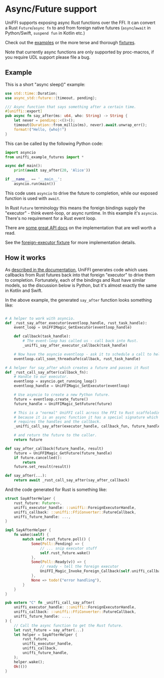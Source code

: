 # Async/Future support

UniFFI supports exposing async Rust functions over the FFI. It can convert a Rust `Future`/`async fn` to and from foreign native futures (`async`/`await` in Python/Swift, `suspend fun` in Kotlin etc.)

Check out the [examples](https://github.com/mozilla/uniffi-rs/tree/main/examples/futures) or the more terse and thorough [fixtures](https://github.com/mozilla/uniffi-rs/tree/main/fixtures/futures).

Note that currently async functions are only supported by proc-macros, if you require UDL support please file a bug.

## Example

This is a short "async sleep()" example:
```Rust
use std::time::Duration;
use async_std::future::{timeout, pending};

/// Async function that says something after a certain time.
#[uniffi::export]
pub async fn say_after(ms: u64, who: String) -> String {
    let never = pending::<()>();
    timeout(Duration::from_millis(ms), never).await.unwrap_err();
    format!("Hello, {who}!")
}
```

This can be called by the following Python code:
```python
import asyncio
from uniffi_example_futures import *

async def main():
    print(await say_after(20, 'Alice'))

if __name__ == '__main__':
    asyncio.run(main())
```

This code uses `asyncio` to drive the future to completion, while our exposed function is used with `await`.

In Rust `Future` terminology this means the foreign bindings supply the "executor" - think event-loop, or async runtime. In this example it's `asyncio`. There's no requirement for a Rust event loop.

There are [some great API docs](https://docs.rs/uniffi_core/latest/uniffi_core/ffi/rustfuture/index.html) on the implementation that are well worth a read.

See the [foreign-executor fixture](https://github.com/mozilla/uniffi-rs/tree/main/fixtures/foreign-executor) for more implementation details.

## How it works

As [described in the documentation](https://docs.rs/uniffi_core/latest/uniffi_core/ffi/rustfuture/index.html),
UniFFI generates code which uses callbacks from Rust futures back into that foreign "executor" to drive them to completion.
Fortunately, each of the bindings and Rust have similar models, so the discussion below is Python, but it's almost exactly the same in Kotlin and Swift.

In the above example, the generated `say_after` function looks something like:

```python

# A helper to work with asyncio.
def _rust_say_after_executor(eventloop_handle, rust_task_handle):
    event_loop = UniFFIMagic_GetExecutor(eventloop_handle)

    def callback(task_handle):
        # The event-loop has called us - call back into Rust.
        _uniffi_say_after_executor_callback(task_handle)

    # Now have the asyncio eventloop - ask it to schedule a call to help drive the Rust future.
    eventloop.call_soon_threadsafe(callback, rust_task_handle)

# A helper for say_after which creates a future and passes it Rust
def _rust_call_say_after(callback_fn):
    # Handle to our executor.
    eventloop = asyncio.get_running_loop()
    eventloop_handle = UniFFIMagic_SetExecutor(eventloop)

    # Use asyncio to create a new Python future.
    future = eventloop.create_future()
    future_handle = UniFFIMagic_SetFuture(future)

    # This is a "normal" UniFFI call across the FFI to Rust scaffoloding, but
    # because it is an async function it has a special signature which
    # requires the handles and the callback.
    _uniffi_call_say_after(executor_handle, callback_fun, future_handle)

    # and return the future to the caller.
    return future

def say_after_callback(future_handle, result)
    future = UniFFIMagic_GetFuture(future_handle)
    if future.cancelled():
        return
    future.set_result(result))

def say_after(...):
    return await _rust_call_say_after(say_after_callback)

```

And the code generated for Rust is something like:

```rust
struct SayAfterHelper {
    rust_future: Future<>,
    uniffi_executor_handle: ::uniffi::ForeignExecutorHandle,
    uniffi_callback: ::uniffi::FfiConverter::FutureCallback,
    uniffi_future_handle: ...,
}

impl SayAfterHelper {
    fn wake(&self) {
        match self.rust_future.poll() {
            Some(Poll::Pending) => {
                // ... snip executor stuff
                self.rust_future.wake()
            },
            Some(Poll::Ready(v)) => {
                // ready - tell the foreign executor
                UniFFI_Magic_Invoke_Foreign_Callback(self.uniffi_callback, self.uniffi_future_handle)
            },
            None => todo!("error handling"),
        }
    }
}

pub extern "C" fn _uniffi_call_say_after(
    uniffi_executor_handle: ::uniffi::ForeignExecutorHandle,
    uniffi_callback: ::uniffi::FfiConverter::FutureCallback,
    uniffi_future_handle: ...,
) {
    // Call the async function to get the Rust future.
    let rust_future = say_after(...)
    let helper = SayAfterHelper {
        rust_future,
        uniffi_executor_handle,
        uniffi_callback,
        uniffi_future_handle,
    );
    helper.wake();
    Ok(())
}
```